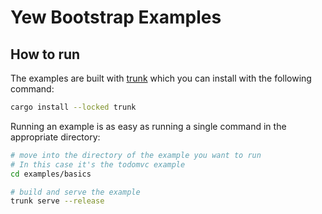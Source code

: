 # Yew Bootstrap Examples

## How to run

The examples are built with [trunk](https://github.com/thedodd/trunk) which you can install with the following command:

```bash
cargo install --locked trunk
```

Running an example is as easy as running a single command in the appropriate directory:

```bash
# move into the directory of the example you want to run
# In this case it's the todomvc example
cd examples/basics

# build and serve the example
trunk serve --release
```